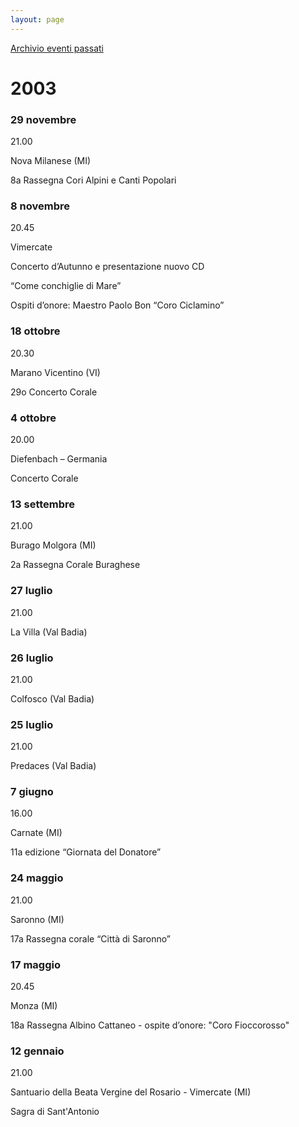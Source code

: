 ```yaml
---
layout: page
---
```


[Archivio eventi passati](..)

# 2003

### 29 novembre

21.00

Nova Milanese (MI)

8a Rassegna Cori Alpini e Canti Popolari

### 8 novembre

20.45

Vimercate

Concerto d’Autunno e presentazione nuovo CD

“Come conchiglie di Mare”

Ospiti d’onore: Maestro Paolo Bon “Coro Ciclamino”

### 18 ottobre

20.30

Marano Vicentino (VI)

29o Concerto Corale

### 4 ottobre

20.00

Diefenbach – Germania

Concerto Corale

### 13 settembre

21.00

Burago Molgora (MI)

2a Rassegna Corale Buraghese

### 27 luglio

21.00

La Villa (Val Badia)

### 26 luglio

21.00

Colfosco (Val Badia)

### 25 luglio

21.00

Predaces (Val Badia)

### 7 giugno

16.00

Carnate (MI)

11a edizione “Giornata del Donatore”

### 24 maggio

21.00

Saronno (MI)

17a Rassegna corale “Città di Saronno”

### 17 maggio

20.45

Monza (MI)

18a Rassegna Albino Cattaneo - ospite d’onore: "Coro Fioccorosso"

### 12 gennaio

21.00

Santuario della Beata Vergine del Rosario - Vimercate (MI)

Sagra di Sant'Antonio
